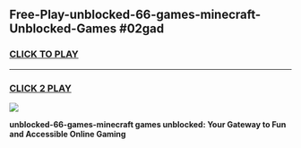 
## Free-Play-unblocked-66-games-minecraft-Unblocked-Games #02gad
<h3>
<a href="https://news.freeplayer.one?title=unblocked-66-games-minecraft&ref=8M">CLICK TO PLAY</a></h3>
<hr>

<h3>
<a href="https://news.freeplayer.one?title=unblocked-66-games-minecraft&ref=8M">CLICK 2 PLAY</a>
  
</h3>

<a href="https://news.freeplayer.one?title=unblocked-66-games-minecraft&ref=8M"><img src="https://clearcache.store/games.png"></a>


**unblocked-66-games-minecraft games unblocked: Your Gateway to Fun and Accessible Online Gaming**
